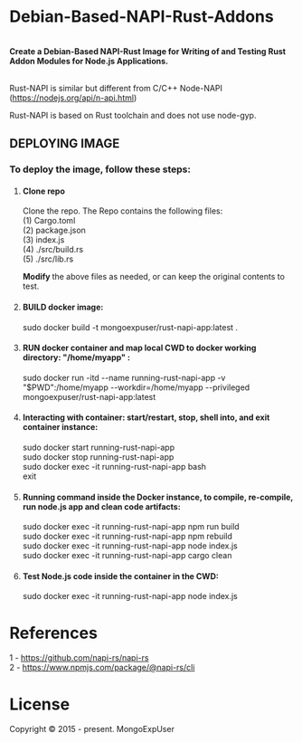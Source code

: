 # Debian-Based-NAPI-Rust-Addons

<br>
<strong>
Create a Debian-Based NAPI-Rust Image for Writing of and Testing Rust Addon Modules for Node.js Applications.
</strong>
<br><br>

Rust-NAPI is similar but different from  C/C++ Node-NAPI (https://nodejs.org/api/n-api.html) 

Rust-NAPI is based on Rust toolchain and does not use node-gyp. 


## DEPLOYING IMAGE

### To deploy the image, follow these steps:

1) #### Clone repo
    Clone the repo. 
    The Repo contains the following files: <br>
    (1)  Cargo.toml <br>
    (2)  package.json <br>
    (3)  index.js <br>
    (4)  ./src/build.rs <br>
    (5)  ./src/lib.rs <br>

    <strong> Modify </strong> the  above files as needed, or can keep the original contents to test.
    
2) #### BUILD docker image: 
   sudo docker build -t  mongoexpuser/rust-napi-app:latest .
   
3) #### RUN docker container and map local CWD to docker working directory: "/home/myapp" : 
   sudo docker run -itd --name running-rust-napi-app -v "$PWD":/home/myapp --workdir=/home/myapp --privileged mongoexpuser/rust-napi-app:latest

4) #### Interacting with container: start/restart, stop, shell into, and exit container instance: 
   sudo docker start running-rust-napi-app <br>
   sudo docker stop running-rust-napi-app <br>
   sudo docker exec -it running-rust-napi-app bash <br>
   exit
   
5) #### Running command inside the Docker instance, to compile, re-compile, run node.js app and clean code artifacts:
   sudo docker exec -it running-rust-napi-app npm run build <br>
   sudo docker exec -it running-rust-napi-app npm rebuild <br>
   sudo docker exec -it running-rust-napi-app node index.js <br>
   sudo docker exec -it running-rust-napi-app cargo clean <br>

6) ####  Test Node.js code inside the container in the CWD:
   sudo docker exec -it running-rust-napi-app node index.js


# References
1 - https://github.com/napi-rs/napi-rs <br>
2 - https://www.npmjs.com/package/@napi-rs/cli <br>



# License

Copyright © 2015 - present. MongoExpUser
